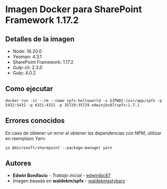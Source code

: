 # Imagen Docker para SharePoint Framework 1.17.2

## Detalles de la imagen
* Node: 16.20.0
* Yeoman: 4.3.1
* SharePoint Framework: 1.17.2
* Gulp-cli: 2.3.0
* Gulp: 4.0.2

## Como ejecutar
```
docker run -it --rm --name spfx-helloworld -v ${PWD}:/usr/app/spfx -p 5432:5432 -p 4321:4321 -p 35729:35729 edwinjbc87/spfx:1.7.1
```

## Errores conocidos
En caso de obtener un error al obtener las dependencias con NPM, utilizar en reemplazo Yarn: 
```
yo @microsoft/sharepoint --package-manager yarn
```

## Autores
* **Edwin Bonifacio** - *Trabajo inicial* - [edwinjbc87](https://github.com/edwinjbc87)
* Imagen basada en **waldekm/spfx** - [waldekmastykarz](https://github.com/waldekmastykarz)
